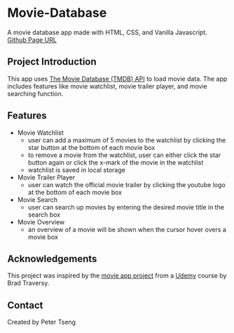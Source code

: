 # Movie-Database
A movie database app made with HTML, CSS, and Vanilla Javascript.  
[Github Page URL](https://cclemonnn.github.io/Movie-Database/)  
  
## Project Introduction
This app uses [The Movie Database (TMDB) API](https://www.themoviedb.org/documentation/api) to load movie data. The app includes features like movie watchlist, 
movie trailer player, and movie searching function. 
  
## Features
- Movie Watchlist
  - user can add a maximum of 5 movies to the watchlist by clicking the star button at the bottom of each movie box
  - to remove a movie from the watchlist, user can either click the star button again or click the x-mark of the movie in the watchlist
  - watchlist is saved in local storage  
- Movie Trailer Player
  - user can watch the official movie trailer by clicking the youtube logo at the bottom of each movie box
- Movie Search
  - user can search up movies by entering the desired movie title in the search box
- Movie Overview
  - an overview of a movie will be shown when the cursor hover overs a movie box

## Acknowledgements
This project was inspired by the [movie app project](https://github.com/bradtraversy/50projects50days/tree/master/movie-app)
from a [Udemy](https://www.udemy.com/course/50-projects-50-days/) course by Brad Traversy.

## Contact
Created by Peter Tseng
